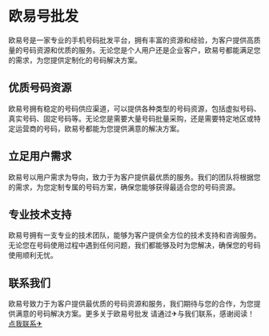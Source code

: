 # 欧易号批发

欧易号是一家专业的手机号码批发平台，拥有丰富的资源和经验，为客户提供高质量的号码资源和优质的服务。无论您是个人用户还是企业客户，欧易号都能满足您的需求，为您提供定制化的号码解决方案。

## 优质号码资源

欧易号拥有稳定的号码供应渠道，可以提供各种类型的号码资源，包括虚拟号码、真实号码、固定号码等。无论您是需要大量号码批量采购，还是需要特定地区或特定运营商的号码，欧易号都能为您提供满意的解决方案。

## 立足用户需求

欧易号以用户需求为导向，致力于为客户提供最优质的服务。我们的团队将根据您的需求，为您定制专属的号码方案，确保您能够获得最适合您的号码资源。

## 专业技术支持

欧易号拥有一支专业的技术团队，能够为客户提供全方位的技术支持和咨询服务。无论您在号码使用过程中遇到任何问题，我们都能够及时为您解决，确保您的号码使用顺利无忧。

## 联系我们

欧易号致力于为客户提供最优质的号码资源和服务，我们期待与您的合作，为您提供满意的号码解决方案。更多关于欧易号批发 请通过✈与我们联系，感谢阅读！[点我联系✈](https://box.k02.cc)